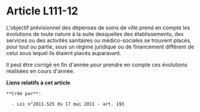 # Article L111-12

L'objectif prévisionnel des dépenses de soins de ville prend en compte les évolutions de toute nature à la suite desquelles
des établissements, des services ou des activités sanitaires ou médico-sociales se trouvent placés, pour tout ou partie, sous
un régime juridique ou de financement différent de celui sous lequel ils étaient placés auparavant. 

Il peut être corrigé en fin d'année pour prendre en compte ces évolutions réalisées en cours d'année.

**Liens relatifs à cet article**

	**Créé par**:

	  - Loi n°2011-525 du 17 mai 2011 - art. 193
